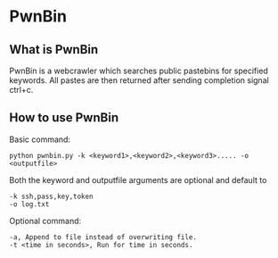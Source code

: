 # PwnBin

## What is PwnBin
  PwnBin is a webcrawler which searches public pastebins for specified keywords.
All pastes are then returned after sending completion signal ctrl+c.

## How to use PwnBin
  
  Basic command:
  
    python pwnbin.py -k <keyword1>,<keyword2>,<keyword3>..... -o <outputfile>
  
  Both the keyword and outputfile arguments are optional and default to 

    -k ssh,pass,key,token
    -o log.txt

  Optional command:

  	-a, Append to file instead of overwriting file.
  	-t <time in seconds>, Run for time in seconds.

